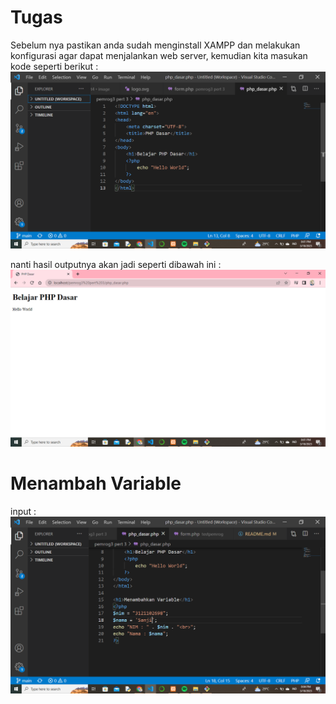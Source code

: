 # Tugas

Sebelum nya pastikan anda sudah menginstall XAMPP dan melakukan konfigurasi agar dapat menjalankan web server, kemudian kita masukan kode seperti berikut :
![gambar 10](screenshot/ss1.png)

nanti hasil outputnya akan jadi seperti dibawah ini : 
![gambar 11](screenshot/ss2.png)

# Menambah Variable 

input : 
![gambar 11](screenshot/ss3.png)

